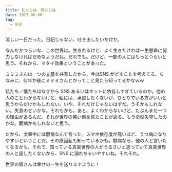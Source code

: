 ```yaml
---
title: 私たちは・僕たちは
date: 2023-06-06
tag:
  - 杂谈
---
```


涼しい一日だった。日記じゃない、吐き出したいだけだ。

なんだかつらいな、この世界は。生きれるけど、よく生きたければ一生懸命に努力しなければだめなようだね。だれでも。だけど、一部の人にはもっとつらいと思う。それから、マタイ効果ということがあった。

ミミミさんは一つの[文章](https://forbesjapan.com/articles/detail/18925)を共有したから、今はSNS がどゆことを考えてる。ちなみに、何年か後にミミミさんとかってこと見たら知ってるかなｗｗ

私たち／僕たちはなぜから SNS あるいはネットに依存しすぎているのか。他の人のことわからないけど、私には、承認したくないが、ひとりでいる方がいいと思うからだけかもしれない。いや、それだけじゃないはずだ。うそかもしれない。失意のせいかな。それもかも。あと、よくわからないけど、たぶんまだ一つの理由があるんだ。それが世界の悪い側を見たことがある。もう全然失望したのかな。鬱病かもしれないと思う。

だから、文章中には鬱病なんて言った。スマホ依存度が高いほど、うつ病になりやすいということだ。その原因私も知っているかも。鬱病なら、他の人と言いたくなるかも、それで、知っている真実世界の人がうるさいと思っていて真実世界の人と話したくないから、SNS に溺れちゃいやすいね。それそれ。

世界の皆さんは幸せの一生を送りますように！
